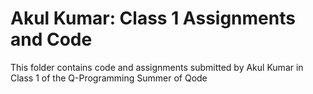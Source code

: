 # Akul Kumar: Class 1 Assignments and Code
This folder contains code and assignments submitted by Akul Kumar in Class 1 of the Q-Programming Summer of Qode